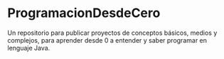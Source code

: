 # ProgramacionDesdeCero
Un repositorio para publicar proyectos de conceptos básicos, medios y complejos, para aprender desde 0 a entender y saber programar en lenguaje Java.
